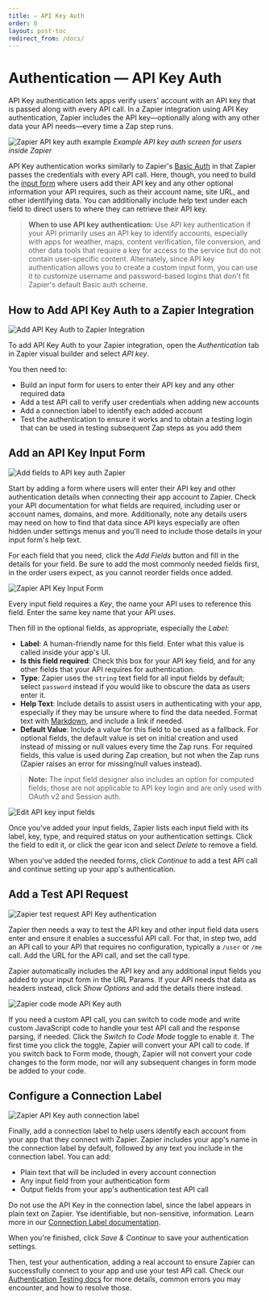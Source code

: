 ```yaml
---
title: — API Key Auth
order: 6
layout: post-toc
redirect_from: /docs/
---
```


# Authentication — API Key Auth

API Key authentication lets apps verify users' account with an API key that is passed along with every API call. In a Zapier integration using API Key authentication, Zapier includes the API key—optionally along with any other data your API needs—every time a Zap step runs.

![Zapier API key auth example](https://cdn.zapier.com/storage/photos/19467b7d1852276b766b373373fd069c.png)
_Example API key auth screen for users inside Zapier_

API Key authentication works similarly to Zapier's [Basic Auth](https://platform.zapier.com/docs/basic) in that Zapier passes the credentials with every API call. Here, though, you need to build the [input form](https://platform.zapier.com/docs/input-designer) where users add their API key and any other optional information your API requires, such as their account name, site URL, and other identifying data. You can additionally include help text under each field to direct users to where they can retrieve their API key.

> **When to use API key authentication:** Use API key authentication if your API primarily uses an API key to identify accounts, especially with apps for weather, maps, content verification, file conversion, and other data tools that require a key for access to the service but do not contain user-specific content. Alternately, since API key authentication allows you to create a custom input form, you can use it to customize username and password-based logins that don't fit Zapier's default Basic auth scheme.

<a id="add"></a>

## How to Add API Key Auth to a Zapier Integration

![Add API Key Auth to Zapier Integration](https://cdn.zapier.com/storage/photos/b364e321d1a02fc607d9d360679d6b64.png)

To add API Key Auth to your Zapier integration, open the _Authentication_ tab in Zapier visual builder and select _API key_.

You then need to:

- Build an input form for users to enter their API key and any other required data
- Add a test API call to verify user credentials when adding new accounts
- Add a connection label to identify each added account
- Test the authentication to ensure it works and to obtain a testing login that can be used in testing subsequent Zap steps as you add them

<a id="form"></a>

## Add an API Key Input Form

![Add fields to API key auth Zapier](https://cdn.zapier.com/storage/photos/0ecfa173843efc628fe1407a9346e0ea.png)

Start by adding a form where users will enter their API key and other authentication details when connecting their app account to Zapier. Check your API documentation for what fields are required, including user or account names, domains, and more. Additionally, note any details users may need on how to find that data since API keys especially are often hidden under settings menus and you'll need to include those details in your input form's help text.

For each field that you need, click the _Add Fields_ button and fill in the details for your field. Be sure to add the most commonly needed fields first, in the order users expect, as you cannot reorder fields once added.

![Zapier API Key Input Form](https://cdn.zapier.com/storage/photos/efe397d89f0cf26122513b9d3c2ea2f4.png)

Every input field requires a _Key_, the name your API uses to reference this field. Enter the same key name that your API uses.

Then fill in the optional fields, as appropriate, especially the _Label_:

- **Label**: A human-friendly name for this field. Enter what this value is called inside your app's UI.
- **Is this field required**: Check this box for your API key field, and for any other fields that your API requires for authentication.
- **Type**: Zapier uses the `string` text field for all input fields by default; select `password` instead if you would like to obscure the data as users enter it.
- **Help Text**: Include details to assist users in authenticating with your app, especially if they may be unsure where to find the data needed. Format text with [Markdown](https://zapier.com/blog/beginner-ultimate-guide-markdown/), and include a link if needed.
- **Default Value**: Include a value for this field to be used as a fallback. For optional fields, the default value is set on initial creation and used instead of missing or null values every time the Zap runs. For required fields, this value is used during Zap creation, but not when the Zap runs (Zapier raises an error for missing/null values instead).

> **Note:** The input field designer also includes an option for computed fields; those are not applicable to API key login and are only used with OAuth v2 and Session auth.

![Edit API key input fields](https://cdn.zapier.com/storage/photos/b3d0bf644fd562435e5099083b8b66a2.png)

Once you've added your input fields, Zapier lists each input field with its label, key, type, and required status on your authentication settings. Click the field to edit it, or click the gear icon and select _Delete_ to remove a field.

When you've added the needed forms, click _Continue_ to add a test API call and continue setting up your app's authentication.

<a id="request"></a>

## Add a Test API Request

![Zapier test request API Key authentication](https://cdn.zapier.com/storage/photos/3130a3ad4c5b211de33886d4eff2abc0.png)

Zapier then needs a way to test the API key and other input field data users enter and ensure it enables a successful API call. For that, in step two, add an API call to your API that requires no configuration, typically a `/user` or `/me` call. Add the URL for the API call, and set the call type.

Zapier automatically includes the API key and any additional input fields you added to your input form in the URL Params. If your API needs that data as headers instead, click _Show Options_ and add the details there instead.

![Zapier code mode API Key auth](https://cdn.zapier.com/storage/photos/a9a100a074dd9b0a9605464d21158268.png)

If you need a custom API call, you can switch to code mode and write custom JavaScript code to handle your test API call and the response parsing, if needed. Click the _Switch to Code Mode_ toggle to enable it. The first time you click the toggle, Zapier will convert your API call to code. If you switch back to Form mode, though, Zapier will not convert your code changes to the form mode, nor will any subsequent changes in form mode be added to your code.

<a id="label"></a>

## Configure a Connection Label

![Zapier API Key auth connection label](https://cdn.zapier.com/storage/photos/f09f02450623750b70b67d0d7afa9e1c.png)

Finally, add a connection label to help users identify each account from your app that they connect with Zapier. Zapier includes your app's name in the connection label by default, followed by any text you include in the connection label. You can add:

- Plain text that will be included in every account connection
- Any input field from your authentication form
- Output fields from your app's authentication test API call

Do not use the API Key in the connection label, since the label appears in plain text on Zapier. Yse identifiable, but non-sensitive, information. Learn more in our [Connection Label documentation](https://platform.zapier.com/docs/auth#label).

When you're finished, click _Save & Continue_ to save your authentication settings.

Then, test your authentication, adding a real account to ensure Zapier can successfully connect to your app and use your test API call. Check our [Authentication Testing docs](https://platform.zapier.com/docs/auth#test) for more details, common errors you may encounter, and how to resolve those.
